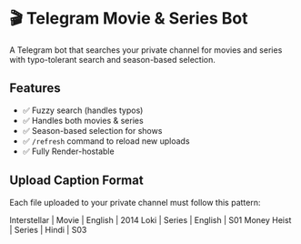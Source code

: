# 🎬 Telegram Movie & Series Bot

A Telegram bot that searches your private channel for movies and series with typo-tolerant search and season-based selection.

## Features
- ✅ Fuzzy search (handles typos)
- ✅ Handles both movies & series
- ✅ Season-based selection for shows
- ✅ `/refresh` command to reload new uploads
- ✅ Fully Render-hostable

## Upload Caption Format
Each file uploaded to your private channel must follow this pattern:

Interstellar | Movie | English | 2014
Loki | Series | English | S01
Money Heist | Series | Hindi | S03
